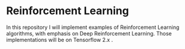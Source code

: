 # Reinforcement Learning

In this repository I will implement examples of Reinforcement Learning algorithms, with emphasis on Deep Reinforcement Learning.
Those implementations will be on Tensorflow 2.x .
